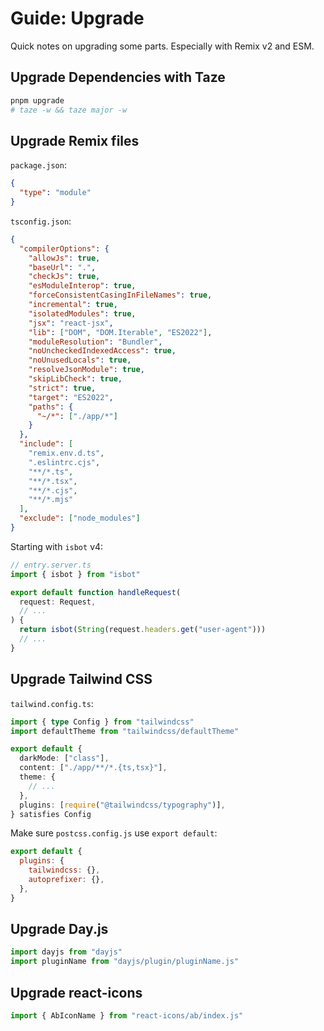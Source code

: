 # Guide: Upgrade

Quick notes on upgrading some parts. Especially with Remix v2 and ESM.

## Upgrade Dependencies with Taze

```sh
pnpm upgrade
# taze -w && taze major -w
```

## Upgrade Remix files

`package.json`:

```json
{
  "type": "module"
}
```

`tsconfig.json`:

```json
{
  "compilerOptions": {
    "allowJs": true,
    "baseUrl": ".",
    "checkJs": true,
    "esModuleInterop": true,
    "forceConsistentCasingInFileNames": true,
    "incremental": true,
    "isolatedModules": true,
    "jsx": "react-jsx",
    "lib": ["DOM", "DOM.Iterable", "ES2022"],
    "moduleResolution": "Bundler",
    "noUncheckedIndexedAccess": true,
    "noUnusedLocals": true,
    "resolveJsonModule": true,
    "skipLibCheck": true,
    "strict": true,
    "target": "ES2022",
    "paths": {
      "~/*": ["./app/*"]
    }
  },
  "include": [
    "remix.env.d.ts",
    ".eslintrc.cjs",
    "**/*.ts",
    "**/*.tsx",
    "**/*.cjs",
    "**/*.mjs"
  ],
  "exclude": ["node_modules"]
}
```

Starting with `isbot` v4:

```ts
// entry.server.ts
import { isbot } from "isbot"

export default function handleRequest(
  request: Request,
  // ...
) {
  return isbot(String(request.headers.get("user-agent")))
  // ...
}
```

## Upgrade Tailwind CSS

`tailwind.config.ts`:

```ts
import { type Config } from "tailwindcss"
import defaultTheme from "tailwindcss/defaultTheme"

export default {
  darkMode: ["class"],
  content: ["./app/**/*.{ts,tsx}"],
  theme: {
    // ...
  },
  plugins: [require("@tailwindcss/typography")],
} satisfies Config
```

Make sure `postcss.config.js` use `export default`:

```js
export default {
  plugins: {
    tailwindcss: {},
    autoprefixer: {},
  },
}
```

## Upgrade Day.js

```ts
import dayjs from "dayjs"
import pluginName from "dayjs/plugin/pluginName.js"
```

## Upgrade react-icons

```ts
import { AbIconName } from "react-icons/ab/index.js"
```

